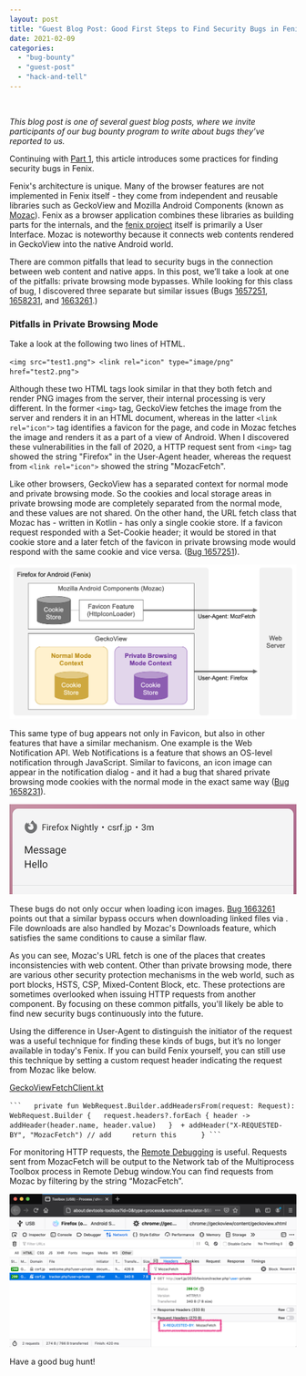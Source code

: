 ```yaml
---
layout: post
title: "Guest Blog Post: Good First Steps to Find Security Bugs in Fenix (Part 2)"
date: 2021-02-09
categories: 
  - "bug-bounty"
  - "guest-post"
  - "hack-and-tell"
---
```


 

_This blog post is one of several guest blog posts, where we invite participants of our bug bounty program to write about bugs they’ve reported to us._

Continuing with [Part 1](https://blog.mozilla.org/attack-and-defense/2020/12/08/good-first-steps-in-fenix-part-1/), this article introduces some practices for finding security bugs in Fenix.

Fenix's architecture is unique. Many of the browser features are not implemented in Fenix itself - they come from independent and reusable libraries such as GeckoView and Mozilla Android Components (known as [Mozac](https://mozac.org/)). Fenix as a browser application combines these libraries as building parts for the internals, and the [fenix project](https://github.com/mozilla-mobile/fenix) itself is primarily a User Interface. Mozac is noteworthy because it connects web contents rendered in GeckoView into the native Android world.

There are common pitfalls that lead to security bugs in the connection between web content and native apps. In this post, we’ll take a look at one of the pitfalls: private browsing mode bypasses. While looking for this class of bug, I discovered three separate but similar issues (Bugs [1657251](https://bugzilla.mozilla.org/show_bug.cgi?id=1657251), [1658231](https://bugzilla.mozilla.org/show_bug.cgi?id=1658231), and [1663261](https://bugzilla.mozilla.org/show_bug.cgi?id=1663261).)

### Pitfalls in Private Browsing Mode

Take a look at the following two lines of HTML.

`<img src="test1.png"> <link rel="icon" type="image/png" href="test2.png">`

Although these two HTML tags look similar in that they both fetch and render PNG images from the server, their internal processing is very different. In the former `<img>` tag, GeckoView fetches the image from the server and renders it in an HTML document, whereas in the latter `<link rel="icon">` tag identifies a favicon for the page, and code in Mozac fetches the image and renders it as a part of a view of Android. When I discovered these vulnerabilities in the fall of 2020, a HTTP request sent from `<img>` tag showed the string "Firefox" in the User-Agent header, whereas the request from `<link rel="icon">` showed the string "MozacFetch".

Like other browsers, GeckoView has a separated context for normal mode and private browsing mode. So the cookies and local storage areas in private browsing mode are completely separated from the normal mode, and these values are not shared. On the other hand, the URL fetch class that Mozac has - written in Kotlin - has only a single cookie store. If a favicon request responded with a Set-Cookie header; it would be stored in that cookie store and a later fetch of the favicon in private browsing mode would respond with the same cookie and vice versa. ([Bug 1657251](https://bugzilla.mozilla.org/show_bug.cgi?id=1657251)).

![](/images/pasted-image-0.png)

This same type of bug appears not only in Favicon, but also in other features that have a similar mechanism. One example is the Web Notification API. Web Notifications is a feature that shows an OS-level notification through JavaScript. Similar to favicons, an icon image can appear in the notification dialog - and it had a bug that shared private browsing mode cookies with the normal mode in the exact same way ([Bug 1658231](https://bugzilla.mozilla.org/show_bug.cgi?id=1658231)).

![](/images/pasted-image-0-1.png)

These bugs do not only occur when loading icon images. [Bug 1663261](https://bugzilla.mozilla.org/show_bug.cgi?id=1663261) points out that a similar bypass occurs when downloading linked files via _<a download>_. File downloads are also handled by Mozac's Downloads feature, which satisfies the same conditions to cause a similar flaw.

As you can see, Mozac's URL fetch is one of the places that creates inconsistencies with web content. Other than private browsing mode, there are various other security protection mechanisms in the web world, such as port blocks, HSTS, CSP, Mixed-Content Block, etc. These protections are sometimes overlooked when issuing HTTP requests from another component. By focusing on these common pitfalls, you'll likely be able to find new security bugs continuously into the future.

Using the difference in User-Agent to distinguish the initiator of the request was a useful technique for finding these kinds of bugs, but it’s no longer available in today's Fenix. If you can build Fenix yourself, you can still use this technique by setting a custom request header indicating the request from Mozac like below.

[GeckoViewFetchClient.kt](https://github.com/mozilla-mobile/android-components/blob/2d1842df117dc7e42543207bb62ed872eab5cd86/components/browser/engine-gecko-nightly/src/main/java/mozilla/components/browser/engine/gecko/fetch/GeckoViewFetchClient.kt#L89)

  ` ```   private fun WebRequest.Builder.addHeadersFrom(request: Request): WebRequest.Builder {   request.headers?.forEach { header ->     addHeader(header.name, header.value)   }  + addHeader("X-REQUESTED-BY", "MozacFetch") // add     return this      } ``` `

For monitoring HTTP requests, the [Remote Debugging](https://developer.mozilla.org/en-US/docs/Tools/Remote_Debugging) is useful. Requests sent from MozacFetch will be output to the Network tab of the Multiprocess Toolbox process in Remote Debug window.You can find requests from Mozac by filtering by the string “MozacFetch”.

![](/images/pasted-image-0-2.png)

Have a good bug hunt!
